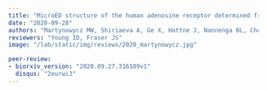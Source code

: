 ```yaml
---
title: "MicroED structure of the human adenosine receptor determined from a single nanocrystal in LCP"
date: "2020-09-28"
authors: "Martynowycz MW, Shiriaeva A, Ge X, Hattne J, Nannenga BL, Cherezov V, Gonen T"
reviewers: "Young ID, Fraser JS"
image: "/lab/static/img/reviews/2020_martynowycz.jpg"

peer-review:
- biorxiv_version: "2020.09.27.316109v1"
  disqus: "2eurwi3"
---
```

